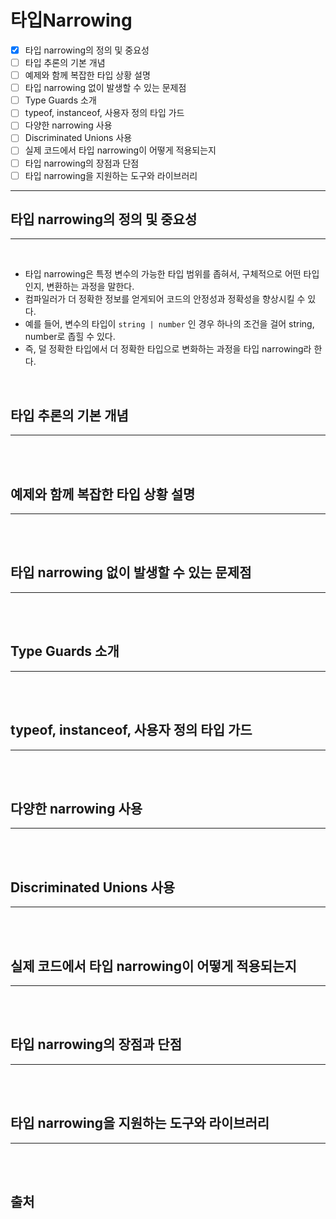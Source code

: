 # 타입Narrowing

- [x] 타입 narrowing의 정의 및 중요성
- [ ] 타입 추론의 기본 개념
- [ ] 예제와 함께 복잡한 타입 상황 설명
- [ ] 타입 narrowing 없이 발생할 수 있는 문제점
- [ ] Type Guards 소개
- [ ] typeof, instanceof, 사용자 정의 타입 가드
- [ ] 다양한 narrowing 사용
- [ ] Discriminated Unions 사용
- [ ] 실제 코드에서 타입 narrowing이 어떻게 적용되는지
- [ ] 타입 narrowing의 장점과 단점
- [ ] 타입 narrowing을 지원하는 도구와 라이브러리

---

## 타입 narrowing의 정의 및 중요성

---

</br>

- 타입 narrowing은 특정 변수의 가능한 타입 범위를 좁혀서, 구체적으로 어떤 타입인지, 변환하는 과정을 말한다.
- 컴파일러가 더 정확한 정보를 얻게되어 코드의 안정성과 정확성을 향상시킬 수 있다.
- 예를 들어, 변수의 타입이 `string | number` 인 경우 하나의 조건을 걸어 string, number로 좁힐 수 있다.
- 즉, 덜 정확한 타입에서 더 정확한 타입으로 변화하는 과정을 타입 narrowing라 한다.

</br>

## 타입 추론의 기본 개념

---

</br>

</br>

## 예제와 함께 복잡한 타입 상황 설명

---

</br>

</br>

## 타입 narrowing 없이 발생할 수 있는 문제점

---

</br>

</br>

## Type Guards 소개

---

</br>

</br>

## typeof, instanceof, 사용자 정의 타입 가드

---

</br>

</br>

## 다양한 narrowing 사용

---

</br>

</br>

## Discriminated Unions 사용

---

</br>

</br>

## 실제 코드에서 타입 narrowing이 어떻게 적용되는지

---

</br>

</br>


## 타입 narrowing의 장점과 단점

---

</br>

</br>


## 타입 narrowing을 지원하는 도구와 라이브러리

---

</br>

</br>


## 출처

> 